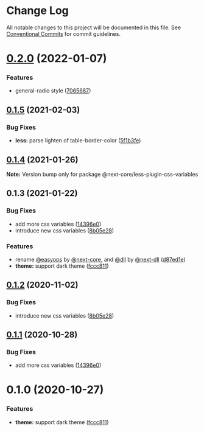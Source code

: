 # Change Log

All notable changes to this project will be documented in this file.
See [Conventional Commits](https://conventionalcommits.org) for commit guidelines.

# [0.2.0](https://github.com/easyops-cn/next-core/compare/@next-core/less-plugin-css-variables@0.1.5...@next-core/less-plugin-css-variables@0.2.0) (2022-01-07)


### Features

* general-radio style ([7065687](https://github.com/easyops-cn/next-core/commit/7065687063a4e14e3696f3feb6996f5629ede9c8))





## [0.1.5](https://github.com/easyops-cn/next-core/compare/@next-core/less-plugin-css-variables@0.1.4...@next-core/less-plugin-css-variables@0.1.5) (2021-02-03)


### Bug Fixes

* **less:** parse lighten of table-border-color ([5f1b3fe](https://github.com/easyops-cn/next-core/commit/5f1b3fe210e86790b4aeca577c61371cc1ff10e4))





## [0.1.4](https://git.easyops.local/anyclouds/next-core/compare/@next-core/less-plugin-css-variables@0.1.3...@next-core/less-plugin-css-variables@0.1.4) (2021-01-26)

**Note:** Version bump only for package @next-core/less-plugin-css-variables

## 0.1.3 (2021-01-22)

### Bug Fixes

- add more css variables ([14396e0](https://git.easyops.local/anyclouds/next-core/commits/14396e0))
- introduce new css variables ([8b05e28](https://git.easyops.local/anyclouds/next-core/commits/8b05e28))

### Features

- rename [@easyops](https://git.easyops.local/easyops) by [@next-core](https://git.easyops.local/next-core), and [@dll](https://git.easyops.local/dll) by [@next-dll](https://git.easyops.local/next-dll) ([d87ed1e](https://git.easyops.local/anyclouds/next-core/commits/d87ed1e))
- **theme:** support dark theme ([fccc811](https://git.easyops.local/anyclouds/next-core/commits/fccc811))

## [0.1.2](https://git.easyops.local/anyclouds/next-core/compare/@easyops/less-plugin-css-variables@0.1.1...@easyops/less-plugin-css-variables@0.1.2) (2020-11-02)

### Bug Fixes

- introduce new css variables ([8b05e28](https://git.easyops.local/anyclouds/next-core/commits/8b05e28))

## [0.1.1](https://git.easyops.local/anyclouds/next-core/compare/@easyops/less-plugin-css-variables@0.1.0...@easyops/less-plugin-css-variables@0.1.1) (2020-10-28)

### Bug Fixes

- add more css variables ([14396e0](https://git.easyops.local/anyclouds/next-core/commits/14396e0))

# 0.1.0 (2020-10-27)

### Features

- **theme:** support dark theme ([fccc811](https://git.easyops.local/anyclouds/next-core/commits/fccc811))
